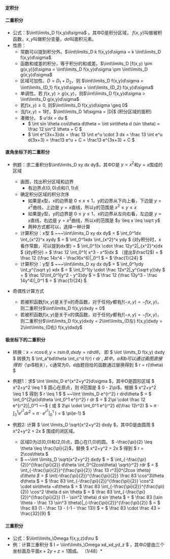 
#### 定积分


#### 二重积分
- 公式：$\iint\limits_D f(x,y)d\sigma$ 。其中D是积分区域， $f(x,y)$叫做被积函数，$x,y$叫做积分变量，$d\sigma$叫面积元素。
- 性质：
  - 常数可以提到积分外。$\iint\limits_D k f(x,y)d\sigma = k \iint\limits_D f(x,y)d\sigma$
  - 函数和或差的积分，等于积分的和或差。$\iint\limits_D [f(x,y) \pm g(x,y)]d\sigma = \iint\limits_D f(x,y)d\sigma \pm \iint\limits_D g(x,y)d\sigma$
  - 区域可加性。$D=D_1+D_2$，则 $\iint\limits_D f(x,y)d\sigma = \iint\limits_{D_1} f(x,y)d\sigma + \iint\limits_{D_2} f(x,y)d\sigma$
  - 单调性。若 $f(x,y)>g(x,y)$，则$\iint\limits_D f(x,y)d\sigma > \iint\limits_D g(x,y)d\sigma$
  - 若$f(x,y)\geq0$, 则$\iint\limits_D f(x,y)d\sigma \geq 0$
  - 当$f(x,y)=1$时，$\iint\limits_D 1d\sigma = |D|$ (积分区域的面积)
  - 凑微分。 $ u'dx = du $ 
    - $ \int sin \theta cos\theta d\theta =  \int sin\theta d (sin \theta) = \frac 12 sin^2 \theta + C $
    - $ \int e^{3x+3}dx = \frac 13 \int e^u \cdot 3 dx = \frac 13 \int e^u d(3x+3) =  \frac13 e^u + C = \frac13 e^{3x+3} + C $
  
#### 直角坐标下的二重积分

- 例题：求二重积分$\iint\limits_D xy dx dy$，其中D是 $y=x^2$和$y=x$围成的区域
  - 画图，找出积分区域和边界
    - 有边界点$(0,0)$点和$(1,1)$点
  - 确定积分区域的积分次序
    - 如果是x型，x的边界是 $0 \leq x \leq 1$，y的边界从下向上看，下边是 $y=x^2$曲线，上边是 $y=x$直线，所以y的范围是 $x^2 \leq y \leq x$
    - 如果是y型，y的边界是 $0 \leq y \leq 1$，x的边界从左向右看，左边是 $y=x$直线，右边是 $y=x^2$曲线，所以x的范围是 $y \leq x \leq \sqrt y$
    - 两种方式都可以，选择一种计算
  - 计算积分：x型
      $ ~~~\iint\limits_D xy dx dy$
    = $ \int_0^1dx \int_{x^2}^x xydy $
    = $ \int_0^1xdx \int_{x^2}^x ydy $ (对y积分时，x看作常数，可以提到dx里)
    = $ \int_0^1(x \cdot \frac 12y^2|_{x^2}^x)dx $ (对y积分)
    = $ \frac 12 \int_0^1( x^3 - x^5)dx $ （提出$\frac12$)
    = $ \frac 12 (\frac 14x^4 - \frac16x^6)|_0^1 $
    = $ \frac{1}{24} $
  - 计算积分：y型
      $ ~~~\iint\limits_D xy dx dy$
    = $ \int_0^1ydy \int_y^{\sqrt y} xdx $
    = $ \int_0^1(y \cdot \frac 12x^2|_y^{\sqrt y})dy $
    = $ \frac 12\int_0^1(y^2 - y^3)dy $
    = $ \frac 12 (\frac 13y^3 - \frac 14y^4)|_0^1 $
    = $ \frac{1}{24} $

- 奇偶性计算方式
  - 若被积函数$f(x,y)$是关于$x$的奇函数，对于任何$y$都有$f(-x,y)=-f(x,y)$，则二重积分$\iint\limits_D f(x,y)dxdy = 0$
  - 若被积函数$f(x,y)$是关于$x$的偶函数，对于任何$y$都有$f(-x,y)=-f(x,y)$，则二重积分$\iint\limits_D f(x,y)dxdy = 2\iint\limits_{D左} f(x,y)dxdy = 2\iint\limits_{D右} f(x,y)dxdy$

#### 极坐标下的二重积分
- 转换：$x = r\cos\theta, y = r\sin\theta, dxdy = rdrd\theta$， 即 $ \iint \limits_D f(x,y) dxdy $ 转换为 $ \int_a^bd\theta \int_c^d f(r) r dr $, 其中，a和b可以通过画图直接得到（$\pi$相关），c通常为0，d由题目给的函数通过替换得到 $ r = r(\theta) $

- 例题1：求$ \iint \limits_D e^{x^2+y^2}d\sigma $，其中D是圆形区域 $ x^2+y^2 \leq 1 $
  圆心在原点，则 $\theta$范围是 $ 0 - 2\pi$，根据 $ x^2+y^2 \leq 1 $ 得到 $ r \leq 1 $
    $ ~~\iint \limits_D e^{r^2} r drd\theta $
  = $ \int_0^{2\pi}d\theta \int_0^1 e^{r^2} r dr $
  = $ 2\pi \cdot \frac 12 e^{r^2}|_0^1 ~~$ ( 或  $ 2\pi \cdot \int_0^1 e^{r^2} d(\frac 12r^2) $ = $\pi \cdot \int_0^1 e^{r^2} dr^2$ = $\pi \cdot e^{r^2}|_0^1$ )
  = $ \pi(e-1) $

- 例题2: 计算 $ \iint \limits_D \sqrt{x^2+y^2} dxdy $，其中D是由圆周 $ x^2+y^2 = 2x $ 围成的闭区域。
  - 区域D为过(0,0)和(2,0)点，圆心在(1,0)的圆。   $ -\frac{\pi}{2} \leq \theta  \leq \frac{\pi}{2}$，替换 $ x^2+y^2 = 2x $ 得到 $ r = 2\cos\theta $
  -  $ ~~\iint \limits_D \sqrt{x^2+y^2} dxdy $ 
  = $ \int_{-\frac{\pi}{2}}^{\frac{\pi}{2}} d\theta \int_0^{2cos\theta} \sqrt{r^2} rdr $
  = $ \int_{-\frac{\pi}{2}}^{\frac{\pi}{2}} \frac 13 r^3|_0^{2cos \theta} d\theta $
  = $ \int_{-\frac{\pi}{2}}^{\frac{\pi}{2}} \frac 83 \cos^3\theta d\theta $
  = $ \frac 83 \int_{-\frac{\pi}{2}}^{\frac{\pi}{2}} \cos^2 \cdot sin\theta ~d\theta $
  = $ \frac 83 \int_{-\frac{\pi}{2}}^{\frac{\pi}{2}} \cos^2 \theta d sin \theta $
  = $ \frac 83 \int_{-\frac{\pi}{2}}^{\frac{\pi}{2}} (1 - \sin^2 \theta) d sin \theta $
  = $ \frac 83 (\sin \theta - \frac 13 \sin^3 \theta)|_{-\frac{\pi}{2}}^{\frac{\pi}{2}} $
  = $ \frac 83 (1 - \frac 13 - (-1 - \frac 13)) $
  = $ \frac 83 \cdot \frac 43 = \frac{32}{9} $


#### 三重积分
- 公式：$\iiint\limits_\Omega f(x,y,z)d\nu	$ 
- 例：计算三重积分 $ I = \iiint\limits_\Omega xd_xd_yd_z	$ ，其中$\Omega$是由三个坐标面及平面$x + 2y + z = 1$围成。 （1/48）*



